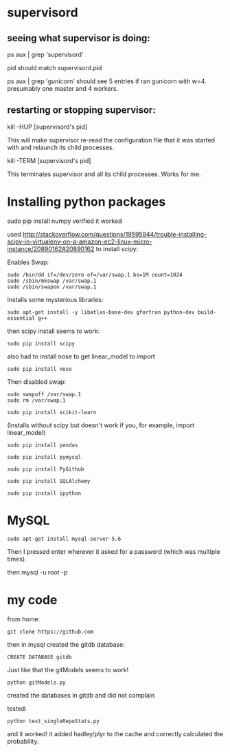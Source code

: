 # supervisord

## seeing what supervisor is doing:
ps aux | grep 'supervisord'

pid should match supervisord.pid


ps aux | grep 'gunicorn'
should see 5 entries if ran gunicorn
with w=4. presumably one master and
4 workers.

## restarting or stopping supervisor:

kill -HUP [supervisord's pid]

This will make supervisor re-read the 
configuration file that it was started
with and relaunch its child processes.

kill -TERM [supervisord's pid]

This terminates supervisor and all its
child processes. Works for me.




# Installing python packages

sudo pip install numpy
verified it worked

used 
http://stackoverflow.com/questions/19595944/trouble-installing-scipy-in-virtualenv-on-a-amazon-ec2-linux-micro-instance/20890162#20890162
to install scipy:

Enables Swap:
```
sudo /bin/dd if=/dev/zero of=/var/swap.1 bs=1M count=1024
sudo /sbin/mkswap /var/swap.1
sudo /sbin/swapon /var/swap.1
```

Installs some mysterious libraries:
```
sudo apt-get install -y libatlas-base-dev gfortran python-dev build-essential g++
```

then scipy install seems to work:
```
sudo pip install scipy
```

also had to install nose to
get linear_model to import
```
sudo pip install nose
```

Then disabled swap:
```
sudo swapoff /var/swap.1
sudo rm /var/swap.1
```


```
sudo pip install scikit-learn 
```
(Installs without scipy but doesn't work
if you, for example, import linear_model)


```
sudo pip install pandas
```

```
sudo pip install pymysql
```

```
sudo pip install PyGithub
```

```
sudo pip install SQLAlchemy
```

```
sudo pip install ipython
```


# MySQL

```
sudo apt-get install mysql-server-5.6
```

Then I pressed enter wherever it asked for a password
(which was multiple times).

then 
mysql -u root -p


# my code

from home:
```
git clone https://github.com
```

then in mysql created the gitdb database:
```
CREATE DATABASE gitdb
```


Just like that the gitModels seems to work!
```
python gitModels.py
```
created the databases in gitdb and did not complain

tested:
```
python test_singleRepoStats.py
```
and it worked! it added hadley/plyr to the cache
and correctly calculated the probability.





